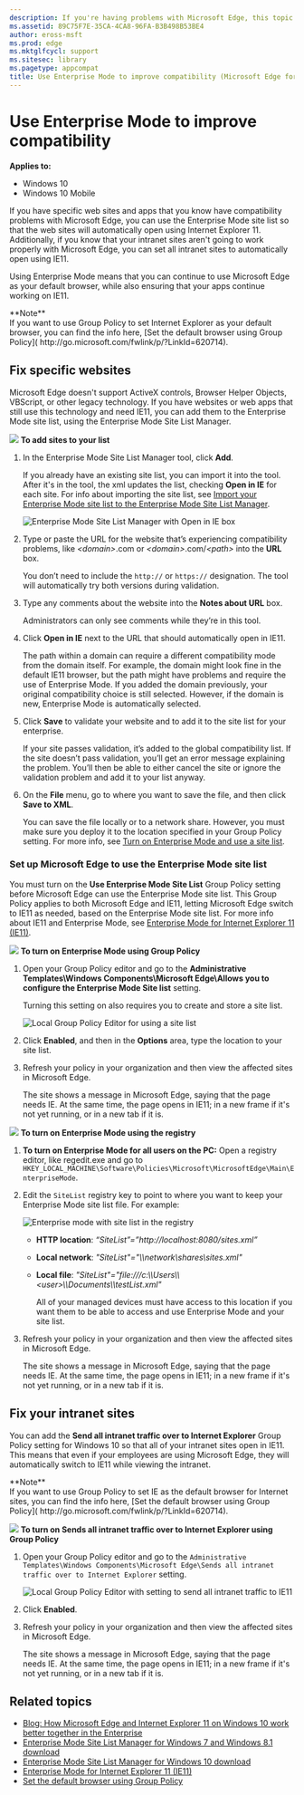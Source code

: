 ```yaml
---
description: If you're having problems with Microsoft Edge, this topic tells how to use the Enterprise Mode site list to automatically open sites using IE11.
ms.assetid: 89C75F7E-35CA-4CA8-96FA-B3B498B53BE4
author: eross-msft
ms.prod: edge
ms.mktglfcycl: support
ms.sitesec: library
ms.pagetype: appcompat
title: Use Enterprise Mode to improve compatibility (Microsoft Edge for IT Pros)
---
```


# Use Enterprise Mode to improve compatibility

**Applies to:**

-   Windows 10
-   Windows 10 Mobile


If you have specific web sites and apps that you know have compatibility problems with Microsoft Edge, you can use the Enterprise Mode site list so that the web sites will automatically open using Internet Explorer 11. Additionally, if you know that your intranet sites aren't going to work properly with Microsoft Edge, you can set all intranet sites to automatically open using IE11.

Using Enterprise Mode means that you can continue to use Microsoft Edge as your default browser, while also ensuring that your apps continue working on IE11.
<p>**Note**<br>If you want to use Group Policy to set Internet Explorer as your default browser, you can find the info here, [Set the default browser using Group Policy]( http://go.microsoft.com/fwlink/p/?LinkId=620714).

## Fix specific websites

Microsoft Edge doesn't support ActiveX controls, Browser Helper Objects, VBScript, or other legacy technology. If you have websites or web apps that still use this technology and need IE11, you can add them to the Enterprise Mode site list, using the Enterprise Mode Site List Manager.

![](images/wedge.gif) **To add sites to your list**

1.  In the Enterprise Mode Site List Manager tool, click **Add**.<p>If you already have an existing site list, you can import it into the tool. After it's in the tool, the xml updates the list, checking **Open in IE** for each site. For info about importing the site list, see [Import your Enterprise Mode site list to the Enterprise Mode Site List Manager](http://go.microsoft.com/fwlink/p/?LinkId=618322).<p>![Enterprise Mode Site List Manager with Open in IE box](images/emie_open_in_ie.png)

2.  Type or paste the URL for the website that’s experiencing compatibility problems, like *&lt;domain&gt;*.com or *&lt;domain&gt;*.com/*&lt;path&gt;* into the **URL** box. <p>You don’t need to include the `http://` or `https://` designation. The tool will automatically try both versions during validation.

3.  Type any comments about the website into the **Notes about URL** box.<p>Administrators can only see comments while they’re in this tool.

4.  Click **Open in IE** next to the URL that should automatically open in IE11.<p>The path within a domain can require a different compatibility mode from the domain itself. For example, the domain might look fine in the default IE11 browser, but the path might have problems and require the use of Enterprise Mode. If you added the domain previously, your original compatibility choice is still selected. However, if the domain is new, Enterprise Mode is automatically selected.

5.  Click **Save** to validate your website and to add it to the site list for your enterprise.<p>If your site passes validation, it’s added to the global compatibility list. If the site doesn’t pass validation, you’ll get an error message explaining the problem. You’ll then be able to either cancel the site or ignore the validation problem and add it to your list anyway.

6.  On the **File** menu, go to where you want to save the file, and then click **Save to XML**.<p>You can save the file locally or to a network share. However, you must make sure you deploy it to the location specified in your Group Policy setting. For more info, see [Turn on Enterprise Mode and use a site list](http://go.microsoft.com/fwlink/p/?LinkId=618952).

### Set up Microsoft Edge to use the Enterprise Mode site list

You must turn on the **Use Enterprise Mode Site List** Group Policy setting before Microsoft Edge can use the Enterprise Mode site list. This Group Policy applies to both Microsoft Edge and IE11, letting Microsoft Edge switch to IE11 as needed, based on the Enterprise Mode site list. For more info about IE11 and Enterprise Mode, see [Enterprise Mode for Internet Explorer 11 (IE11)](http://go.microsoft.com/fwlink/p/?linkid=618377).

![](images/wedge.gif) **To turn on Enterprise Mode using Group Policy**

1.  Open your Group Policy editor and go to the **Administrative Templates\\Windows Components\\Microsoft Edge\\Allows you to configure the Enterprise Mode Site list** setting.<p>Turning this setting on also requires you to create and store a site list.<p>![Local Group Policy Editor for using a site list](images/edge-emie-grouppolicysitelist.png)

2.  Click **Enabled**, and then in the **Options** area, type the location to your site list.

3.  Refresh your policy in your organization and then view the affected sites in Microsoft Edge.<p>The site shows a message in Microsoft Edge, saying that the page needs IE. At the same time, the page opens in IE11; in a new frame if it's not yet running, or in a new tab if it is.

![](images/wedge.gif) **To turn on Enterprise Mode using the registry**

1.  **To turn on Enterprise Mode for all users on the PC:** Open a registry editor, like regedit.exe and go to `HKEY_LOCAL_MACHINE\Software\Policies\Microsoft\MicrosoftEdge\Main\EnterpriseMode`.

2.  Edit the `SiteList` registry key to point to where you want to keep your Enterprise Mode site list file. For example:<p>![Enterprise mode with site list in the registry](images/edge-emie-registrysitelist.png)

    -   **HTTP location**: *“SiteList”=”http://localhost:8080/sites.xml”*

    -   **Local network**: *"SiteList"="\\\\network\\shares\\sites.xml"*

    -   **Local file**: *"SiteList"="file:///c:\\\\Users\\\\&lt;user&gt;\\\\Documents\\\\testList.xml"*

        All of your managed devices must have access to this location if you want them to be able to access and use Enterprise Mode and your site list.

3.  Refresh your policy in your organization and then view the affected sites in Microsoft Edge.<p>The site shows a message in Microsoft Edge, saying that the page needs IE. At the same time, the page opens in IE11; in a new frame if it's not yet running, or in a new tab if it is.

## Fix your intranet sites

You can add the **Send all intranet traffic over to Internet Explorer** Group Policy setting for Windows 10 so that all of your intranet sites open in IE11. This means that even if your employees are using Microsoft Edge, they will automatically switch to IE11 while viewing the intranet.
<p>**Note**<br>If you want to use Group Policy to set IE as the default browser for Internet sites, you can find the info here, [Set the default browser using Group Policy]( http://go.microsoft.com/fwlink/p/?LinkId=620714).

![](images/wedge.gif) **To turn on Sends all intranet traffic over to Internet Explorer using Group Policy**

1.  Open your Group Policy editor and go to the `Administrative Templates\Windows Components\Microsoft Edge\Sends all intranet traffic over to Internet Explorer` setting.<p>![Local Group Policy Editor with setting to send all intranet traffic to IE11](images/sendintranettoie.png)

2.  Click **Enabled**.

3.  Refresh your policy in your organization and then view the affected sites in Microsoft Edge.<p>The site shows a message in Microsoft Edge, saying that the page needs IE. At the same time, the page opens in IE11; in a new frame if it's not yet running, or in a new tab if it is.

## Related topics
* [Blog: How Microsoft Edge and Internet Explorer 11 on Windows 10 work better together in the Enterprise](http://go.microsoft.com/fwlink/p/?LinkID=624035)
* [Enterprise Mode Site List Manager for Windows 7 and Windows 8.1 download](http://go.microsoft.com/fwlink/p/?LinkId=394378)
* [Enterprise Mode Site List Manager for Windows 10 download](http://go.microsoft.com/fwlink/?LinkId=746562)
* [Enterprise Mode for Internet Explorer 11 (IE11)](http://go.microsoft.com/fwlink/p/?linkid=618377)
* [Set the default browser using Group Policy]( http://go.microsoft.com/fwlink/p/?LinkId=620714)
 

 



